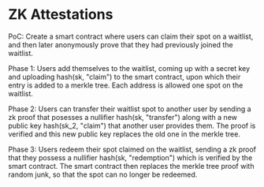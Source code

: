 # ZK Attestations

PoC: Create a smart contract where users can claim their spot on a waitlist, and then later anonymously prove that they had previously joined the waitlist.

Phase 1: Users add themselves to the waitlist, coming up with a secret key and uploading hash(sk, "claim") to the smart contract, upon which their entry is added to a merkle tree. Each address is allowed one spot on the waitlist. 

Phase 2: Users can transfer their waitlist spot to another user by sending a zk proof that posesses a nullifier hash(sk, "transfer") along with a new public key hash(sk_2, "claim") that another user provides them. The proof is verified and this new public key replaces the old one in the merkle tree. 

Phase 3: Users redeem their spot claimed on the waitlist, sending a zk proof that they possess a nullifier hash(sk, "redemption") which is verified by the smart contract. The smart contract then replaces the merkle tree proof with random junk, so that the spot can no longer be redeemed.  